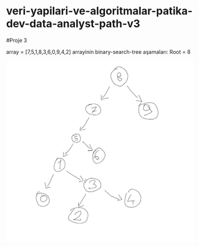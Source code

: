 # veri-yapilari-ve-algoritmalar-patika-dev-data-analyst-path-v3

#Proje 3

array = [7,5,1,8,3,6,0,9,4,2] arrayinin binary-search-tree aşamaları:
Root = 8

![alt text](https://github.com/utkuyucel/veri-yapilari-ve-algoritmalar-patika-dev-data-analyst-path-v3/blob/main/Ads%C4%B1z.png?raw=true)

